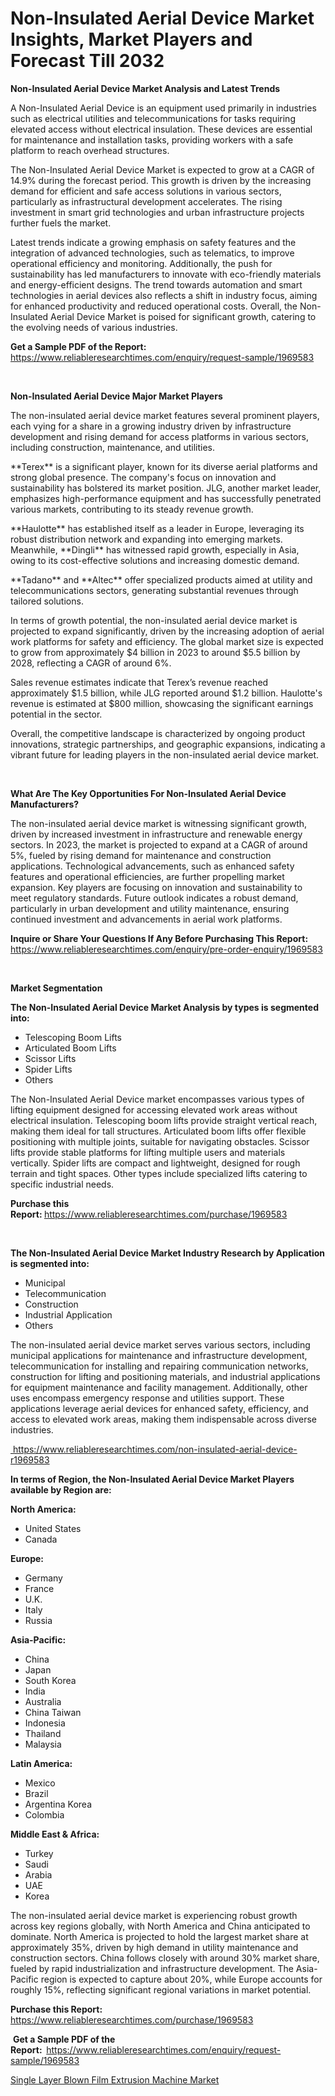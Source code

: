 <p><h1>Non-Insulated Aerial Device Market Insights, Market Players and Forecast Till 2032</h1></p><p><strong>Non-Insulated Aerial Device Market Analysis and Latest Trends</strong></p>
<p><p>A Non-Insulated Aerial Device is an equipment used primarily in industries such as electrical utilities and telecommunications for tasks requiring elevated access without electrical insulation. These devices are essential for maintenance and installation tasks, providing workers with a safe platform to reach overhead structures. </p><p>The Non-Insulated Aerial Device Market is expected to grow at a CAGR of 14.9% during the forecast period. This growth is driven by the increasing demand for efficient and safe access solutions in various sectors, particularly as infrastructural development accelerates. The rising investment in smart grid technologies and urban infrastructure projects further fuels the market. </p><p>Latest trends indicate a growing emphasis on safety features and the integration of advanced technologies, such as telematics, to improve operational efficiency and monitoring. Additionally, the push for sustainability has led manufacturers to innovate with eco-friendly materials and energy-efficient designs. The trend towards automation and smart technologies in aerial devices also reflects a shift in industry focus, aiming for enhanced productivity and reduced operational costs. Overall, the Non-Insulated Aerial Device Market is poised for significant growth, catering to the evolving needs of various industries.</p></p>
<p><strong>Get a Sample PDF of the Report:&nbsp;</strong> <a href="https://www.reliableresearchtimes.com/enquiry/request-sample/1969583?utm_campaign=2723&utm_medium=2&utm_source=Github&utm_content=ia&utm_term=02032025&utm_id=non-insulated-aerial-device">https://www.reliableresearchtimes.com/enquiry/request-sample/1969583</a></p>
<p>&nbsp;</p>
<p><strong>Non-Insulated Aerial Device Major Market Players</strong></p>
<p><p>The non-insulated aerial device market features several prominent players, each vying for a share in a growing industry driven by infrastructure development and rising demand for access platforms in various sectors, including construction, maintenance, and utilities.</p><p>**Terex** is a significant player, known for its diverse aerial platforms and strong global presence. The company's focus on innovation and sustainability has bolstered its market position. JLG, another market leader, emphasizes high-performance equipment and has successfully penetrated various markets, contributing to its steady revenue growth.</p><p>**Haulotte** has established itself as a leader in Europe, leveraging its robust distribution network and expanding into emerging markets. Meanwhile, **Dingli** has witnessed rapid growth, especially in Asia, owing to its cost-effective solutions and increasing domestic demand.</p><p>**Tadano** and **Altec** offer specialized products aimed at utility and telecommunications sectors, generating substantial revenues through tailored solutions.</p><p>In terms of growth potential, the non-insulated aerial device market is projected to expand significantly, driven by the increasing adoption of aerial work platforms for safety and efficiency. The global market size is expected to grow from approximately $4 billion in 2023 to around $5.5 billion by 2028, reflecting a CAGR of around 6%.</p><p>Sales revenue estimates indicate that Terex’s revenue reached approximately $1.5 billion, while JLG reported around $1.2 billion. Haulotte's revenue is estimated at $800 million, showcasing the significant earnings potential in the sector.</p><p>Overall, the competitive landscape is characterized by ongoing product innovations, strategic partnerships, and geographic expansions, indicating a vibrant future for leading players in the non-insulated aerial device market.</p></p>
<p>&nbsp;</p>
<p><strong>What Are The Key Opportunities For Non-Insulated Aerial Device Manufacturers?</strong></p>
<p><p>The non-insulated aerial device market is witnessing significant growth, driven by increased investment in infrastructure and renewable energy sectors. In 2023, the market is projected to expand at a CAGR of around 5%, fueled by rising demand for maintenance and construction applications. Technological advancements, such as enhanced safety features and operational efficiencies, are further propelling market expansion. Key players are focusing on innovation and sustainability to meet regulatory standards. Future outlook indicates a robust demand, particularly in urban development and utility maintenance, ensuring continued investment and advancements in aerial work platforms.</p></p>
<p><strong>Inquire or Share Your Questions If Any Before Purchasing This Report:</strong> <a href="https://www.reliableresearchtimes.com/enquiry/pre-order-enquiry/1969583?utm_campaign=2723&utm_medium=2&utm_source=Github&utm_content=ia&utm_term=02032025&utm_id=non-insulated-aerial-device">https://www.reliableresearchtimes.com/enquiry/pre-order-enquiry/1969583</a></p>
<p>&nbsp;</p>
<p><strong>Market Segmentation</strong></p>
<p><strong>The Non-Insulated Aerial Device Market Analysis by types is segmented into:</strong></p>
<p><ul><li>Telescoping Boom Lifts</li><li>Articulated Boom Lifts</li><li>Scissor Lifts</li><li>Spider Lifts</li><li>Others</li></ul></p>
<p><p>The Non-Insulated Aerial Device market encompasses various types of lifting equipment designed for accessing elevated work areas without electrical insulation. Telescoping boom lifts provide straight vertical reach, making them ideal for tall structures. Articulated boom lifts offer flexible positioning with multiple joints, suitable for navigating obstacles. Scissor lifts provide stable platforms for lifting multiple users and materials vertically. Spider lifts are compact and lightweight, designed for rough terrain and tight spaces. Other types include specialized lifts catering to specific industrial needs.</p></p>
<p><strong>Purchase this Report:&nbsp;</strong><a href="https://www.reliableresearchtimes.com/purchase/1969583?utm_campaign=2723&utm_medium=2&utm_source=Github&utm_content=ia&utm_term=02032025&utm_id=non-insulated-aerial-device">https://www.reliableresearchtimes.com/purchase/1969583</a></p>
<p>&nbsp;</p>
<p><strong>The Non-Insulated Aerial Device Market Industry Research by Application is segmented into:</strong></p>
<p><ul><li>Municipal</li><li>Telecommunication</li><li>Construction</li><li>Industrial Application</li><li>Others</li></ul></p>
<p><p>The non-insulated aerial device market serves various sectors, including municipal applications for maintenance and infrastructure development, telecommunication for installing and repairing communication networks, construction for lifting and positioning materials, and industrial applications for equipment maintenance and facility management. Additionally, other uses encompass emergency response and utilities support. These applications leverage aerial devices for enhanced safety, efficiency, and access to elevated work areas, making them indispensable across diverse industries.</p></p>
<p><a href="https://www.reliableresearchtimes.com/non-insulated-aerial-device-r1969583?utm_campaign=2723&utm_medium=2&utm_source=Github&utm_content=ia&utm_term=02032025&utm_id=non-insulated-aerial-device">&nbsp;https://www.reliableresearchtimes.com/non-insulated-aerial-device-r1969583</a></p>
<p><strong>In terms of Region, the Non-Insulated Aerial Device Market Players available by Region are:</strong></p>
<p>
    <p> <strong> North America: </strong>
        <ul>
            <li>United States</li>
            <li>Canada</li>
        </ul>
        </p> 
    <p> <strong> Europe: </strong>
        <ul>
            <li>Germany</li>
            <li>France</li>
            <li>U.K.</li>
            <li>Italy</li>
            <li>Russia</li>
        </ul>
        </p> 
    <p> <strong> Asia-Pacific: </strong>
        <ul>
            <li>China</li>
            <li>Japan</li>
            <li>South Korea</li>
            <li>India</li>
            <li>Australia</li>
            <li>China Taiwan</li>
            <li>Indonesia</li>
            <li>Thailand</li>
            <li>Malaysia</li>
        </ul>
        </p> 
    <p> <strong> Latin America: </strong>
        <ul>
            <li>Mexico</li>
            <li>Brazil</li>
            <li>Argentina Korea</li>
            <li>Colombia</li>
        </ul>
        </p> 
    <p> <strong> Middle East & Africa: </strong>
        <ul>
            <li>Turkey</li>
            <li>Saudi</li>
            <li>Arabia</li>
            <li>UAE</li>
            <li>Korea</li>
        </ul>
    </p>
    </p>
<p><p>The non-insulated aerial device market is experiencing robust growth across key regions globally, with North America and China anticipated to dominate. North America is projected to hold the largest market share at approximately 35%, driven by high demand in utility maintenance and construction sectors. China follows closely with around 30% market share, fueled by rapid industrialization and infrastructure development. The Asia-Pacific region is expected to capture about 20%, while Europe accounts for roughly 15%, reflecting significant regional variations in market potential.</p></p>
<p><strong>Purchase this Report: </strong><a href="https://www.reliableresearchtimes.com/purchase/1969583?utm_campaign=2723&utm_medium=2&utm_source=Github&utm_content=ia&utm_term=02032025&utm_id=non-insulated-aerial-device">https://www.reliableresearchtimes.com/purchase/1969583</a></p>
<p>&nbsp;<strong>Get a Sample PDF of the Report:&nbsp;&nbsp;</strong><a href="https://www.reliableresearchtimes.com/enquiry/request-sample/1969583?utm_campaign=2723&utm_medium=2&utm_source=Github&utm_content=ia&utm_term=02032025&utm_id=non-insulated-aerial-device">https://www.reliableresearchtimes.com/enquiry/request-sample/1969583</a></p>
<p><strong></strong></p>
<p><p><a href="https://github.com/vilolakoreni/Market-Research-Report-List-1/blob/main/single-layer-blown-film-extrusion-machine-market.md?utm_campaign=2723&utm_medium=2&utm_source=Github&utm_content=ia&utm_term=02032025&utm_id=non-insulated-aerial-device">Single Layer Blown Film Extrusion Machine Market</a></p></p>